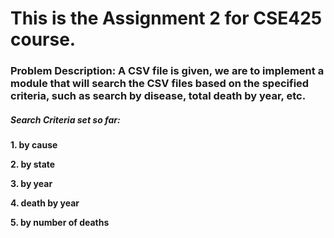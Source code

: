 # This is the Assignment 2 for CSE425 course.

### Problem Description: A CSV file is given, we are to implement a module that will search the CSV files based on the specified criteria, such as search by disease, total death by year, etc.


##### Search Criteria set so far:
**1. by cause**

**2. by state**

**3. by year**

**4. death by year**

**5. by number of deaths**
